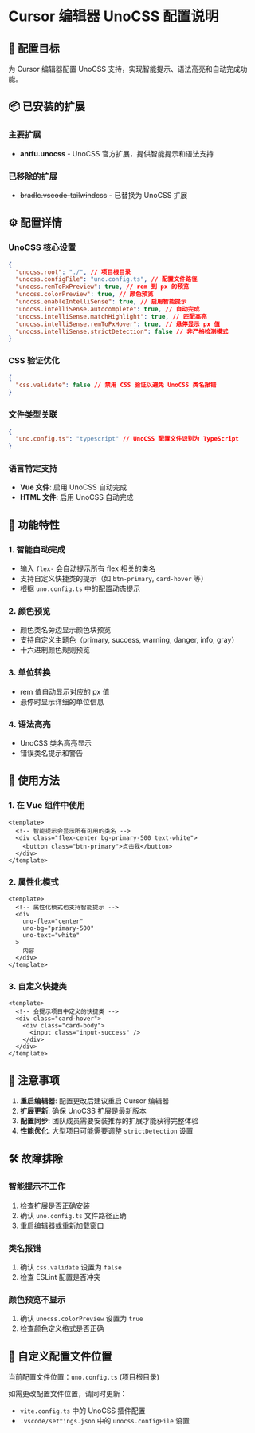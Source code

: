 # Cursor 编辑器 UnoCSS 配置说明

## 🎯 配置目标

为 Cursor 编辑器配置 UnoCSS 支持，实现智能提示、语法高亮和自动完成功能。

## 📦 已安装的扩展

### 主要扩展

- **antfu.unocss** - UnoCSS 官方扩展，提供智能提示和语法支持

### 已移除的扩展

- ~~bradlc.vscode-tailwindcss~~ - 已替换为 UnoCSS 扩展

## ⚙️ 配置详情

### UnoCSS 核心设置

```json
{
  "unocss.root": "./", // 项目根目录
  "unocss.configFile": "uno.config.ts", // 配置文件路径
  "unocss.remToPxPreview": true, // rem 到 px 的预览
  "unocss.colorPreview": true, // 颜色预览
  "unocss.enableIntelliSense": true, // 启用智能提示
  "unocss.intelliSense.autocomplete": true, // 自动完成
  "unocss.intelliSense.matchHighlight": true, // 匹配高亮
  "unocss.intelliSense.remToPxHover": true, // 悬停显示 px 值
  "unocss.intelliSense.strictDetection": false // 非严格检测模式
}
```

### CSS 验证优化

```json
{
  "css.validate": false // 禁用 CSS 验证以避免 UnoCSS 类名报错
}
```

### 文件类型关联

```json
{
  "uno.config.ts": "typescript" // UnoCSS 配置文件识别为 TypeScript
}
```

### 语言特定支持

- **Vue 文件**: 启用 UnoCSS 自动完成
- **HTML 文件**: 启用 UnoCSS 自动完成

## 🚀 功能特性

### 1. 智能自动完成

- 输入 `flex-` 会自动提示所有 flex 相关的类名
- 支持自定义快捷类的提示（如 `btn-primary`, `card-hover` 等）
- 根据 `uno.config.ts` 中的配置动态提示

### 2. 颜色预览

- 颜色类名旁边显示颜色块预览
- 支持自定义主题色（primary, success, warning, danger, info, gray）
- 十六进制颜色规则预览

### 3. 单位转换

- rem 值自动显示对应的 px 值
- 悬停时显示详细的单位信息

### 4. 语法高亮

- UnoCSS 类名高亮显示
- 错误类名提示和警告

## 🔧 使用方法

### 1. 在 Vue 组件中使用

```vue
<template>
  <!-- 智能提示会显示所有可用的类名 -->
  <div class="flex-center bg-primary-500 text-white">
    <button class="btn-primary">点击我</button>
  </div>
</template>
```

### 2. 属性化模式

```vue
<template>
  <!-- 属性化模式也支持智能提示 -->
  <div
    uno-flex="center"
    uno-bg="primary-500"
    uno-text="white"
  >
    内容
  </div>
</template>
```

### 3. 自定义快捷类

```vue
<template>
  <!-- 会提示项目中定义的快捷类 -->
  <div class="card-hover">
    <div class="card-body">
      <input class="input-success" />
    </div>
  </div>
</template>
```

## 📝 注意事项

1. **重启编辑器**: 配置更改后建议重启 Cursor 编辑器
2. **扩展更新**: 确保 UnoCSS 扩展是最新版本
3. **配置同步**: 团队成员需要安装推荐的扩展才能获得完整体验
4. **性能优化**: 大型项目可能需要调整 `strictDetection` 设置

## 🛠️ 故障排除

### 智能提示不工作

1. 检查扩展是否正确安装
2. 确认 `uno.config.ts` 文件路径正确
3. 重启编辑器或重新加载窗口

### 类名报错

1. 确认 `css.validate` 设置为 `false`
2. 检查 ESLint 配置是否冲突

### 颜色预览不显示

1. 确认 `unocss.colorPreview` 设置为 `true`
2. 检查颜色定义格式是否正确

## 🎨 自定义配置文件位置

当前配置文件位置：`uno.config.ts` (项目根目录)

如需更改配置文件位置，请同时更新：

- `vite.config.ts` 中的 UnoCSS 插件配置
- `.vscode/settings.json` 中的 `unocss.configFile` 设置
